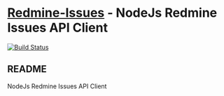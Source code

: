 [Redmine-Issues](https://github.com/jansanchez/redmine-issues) - NodeJs Redmine Issues API Client
==================================================

[![Build Status](https://secure.travis-ci.org/jansanchez/redmine-issues.png)](https://travis-ci.org/jansanchez/redmine-issues)

README
--------------------------------------

NodeJs Redmine Issues API Client
